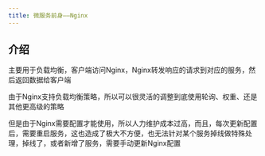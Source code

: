 ```yaml
---
title: 微服务前身——Nginx
---
```

## 介绍

主要用于负载均衡，客户端访问Nginx，Nginx转发响应的请求到对应的服务，然后返回数据给客户端

由于Nginx支持负载均衡策略，所以可以很灵活的调整到底使用轮询、权重、还是其他更高级的策略

但是由于Nginx需要配置才能使用，所以人力维护成本过高，而且，每次更新配置后，需要重启服务，这也造成了极大不方便，也无法针对某个服务掉线做特殊处理，掉线了，或者新增了服务，需要手动更新Nginx配置

